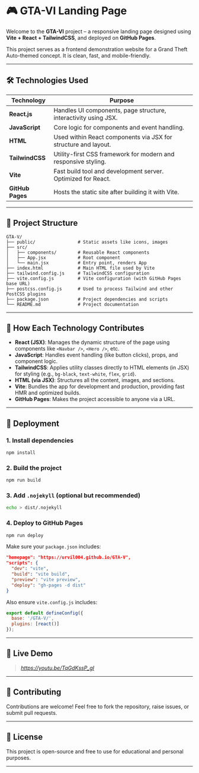 # 🎮 GTA-VI Landing Page

Welcome to the **GTA-VI** project – a responsive landing page designed using **Vite + React + TailwindCSS**, and deployed on **GitHub Pages**.

This project serves as a frontend demonstration website for a Grand Theft Auto-themed concept. It is clean, fast, and mobile-friendly.

---

## 🛠️ Technologies Used

| Technology       | Purpose                                                         |
| ---------------- | --------------------------------------------------------------- |
| **React.js**     | Handles UI components, page structure, interactivity using JSX. |
| **JavaScript**   | Core logic for components and event handling.                   |
| **HTML**         | Used within React components via JSX for structure and layout.  |
| **TailwindCSS**  | Utility-first CSS framework for modern and responsive styling.  |
| **Vite**         | Fast build tool and development server. Optimized for React.    |
| **GitHub Pages** | Hosts the static site after building it with Vite.              |

---

## 📁 Project Structure

```
GTA-V/
├── public/                # Static assets like icons, images
├── src/
│   ├── components/        # Reusable React components
│   ├── App.jsx            # Root component
│   └── main.jsx           # Entry point, renders App
├── index.html             # Main HTML file used by Vite
├── tailwind.config.js     # TailwindCSS configuration
├── vite.config.js         # Vite configuration (with GitHub Pages base URL)
├── postcss.config.js      # Used to process Tailwind and other PostCSS plugins
├── package.json           # Project dependencies and scripts
└── README.md              # Project documentation
```

---

## 🧪 How Each Technology Contributes

* **React (JSX)**: Manages the dynamic structure of the page using components like `<Navbar />`, `<Hero />`, etc.
* **JavaScript**: Handles event handling (like button clicks), props, and component logic.
* **TailwindCSS**: Applies utility classes directly to HTML elements (in JSX) for styling (e.g., `bg-black`, `text-white`, `flex`, `grid`).
* **HTML (via JSX)**: Structures all the content, images, and sections.
* **Vite**: Bundles the app for development and production, providing fast HMR and optimized builds.
* **GitHub Pages**: Makes the project accessible to anyone via a URL.

---

## 🚀 Deployment

### 1. Install dependencies

```bash
npm install
```

### 2. Build the project

```bash
npm run build
```

### 3. Add `.nojekyll` (optional but recommended)

```bash
echo > dist/.nojekyll
```

### 4. Deploy to GitHub Pages

```bash
npm run deploy
```

Make sure your `package.json` includes:

```json
"homepage": "https://urvil004.github.io/GTA-V",
"scripts": {
  "dev": "vite",
  "build": "vite build",
  "preview": "vite preview",
  "deploy": "gh-pages -d dist"
}
```

Also ensure `vite.config.js` includes:

```js
export default defineConfig({
  base: '/GTA-V/',
  plugins: [react()]
});
```

---

## 📸 Live Demo

> *https://youtu.be/TqGdKssP_gI*

---

## 🤝 Contributing

Contributions are welcome! Feel free to fork the repository, raise issues, or submit pull requests.

---

## 📜 License

This project is open-source and free to use for educational and personal purposes.

---
